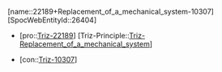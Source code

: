﻿---
type: TrizContradiction
aliases:
- 22189+Replacement_of_a_mechanical_system-10307
license: CC BY-SA 4.0
copyright: https://github.com/SpocWeb
IsDeleted: false
IsReadOnly: false
Confidential: public
tags: 
- Triz/Contradiction
---
[name::22189+Replacement_of_a_mechanical_system-10307]
[SpocWebEntityId::26404]
+ [pro::[Triz-22189](Triz-22189)]
[Triz-Principle::[Triz-Replacement_of_a_mechanical_system](tech/Triz/Principle/Triz-Replacement_of_a_mechanical_system.md)]
- [con::[Triz-10307](Triz-10307)]

